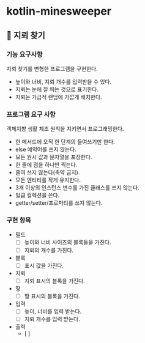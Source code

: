 # kotlin-minesweeper

## 🚀 지뢰 찾기

### 기능 요구사항

지뢰 찾기를 변형한 프로그램을 구현한다.

- 높이와 너비, 지뢰 개수를 입력받을 수 있다.
- 지뢰는 눈에 잘 띄는 것으로 표기한다.
- 지뢰는 가급적 랜덤에 가깝게 배치한다.

### 프로그램 요구 사항

객체지향 생활 체조 원칙을 지키면서 프로그래밍한다.

- 한 메서드에 오직 한 단계의 들여쓰기만 한다.
- else 예약어를 쓰지 않는다.
- 모든 원시 값과 문자열을 포장한다.
- 한 줄에 점을 하나만 찍는다.
- 줄여 쓰지 않는다(축약 금지).
- 모든 엔티티를 작게 유지한다.
- 3개 이상의 인스턴스 변수를 가진 클래스를 쓰지 않는다.
- 일급 컬렉션을 쓴다.
- getter/setter/프로퍼티를 쓰지 않는다.

### 구현 항목

- 필드
    - [ ] 높이와 너비 사이즈의 블록들을 가진다.
    - [ ] 지뢰의 개수를 가진다.
- 블록
    - [ ] 표시 값을 가진다.
- 지뢰
    - [ ] 지뢰 표시의 블록을 가진다.
- 땅
    - [ ] 땅 표시의 블록을 가진다.
- 입력
    - [ ] 높이, 너비를 입력 받는다.
    - [ ] 지뢰 개수를 입력 받는다.
- 출력
    - [ ]
